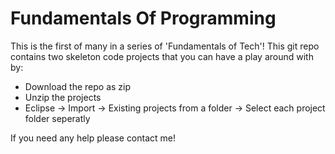 # Fundamentals Of Programming

This is the first of many in a series of 'Fundamentals of Tech'! This git repo contains two skeleton code projects that you can have a play around with by:
- Download the repo as zip
- Unzip the projects
- Eclipse -> Import -> Existing projects from a folder -> Select each project folder seperatly

If you need any help please contact me!
